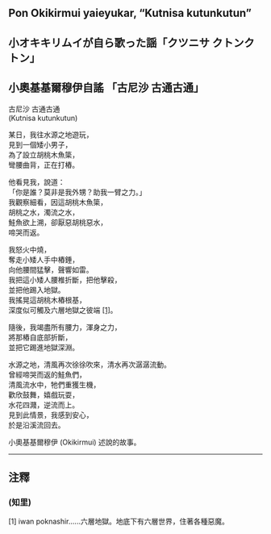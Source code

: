 ## Pon Okikirmui yaieyukar, “Kutnisa kutunkutun”   
## 小オキキリムイが自ら歌った謡「クツニサ クトンクトン」  
## 小奧基基爾穆伊自謠 「古尼沙 古通古通」   
  
古尼沙 古通古通   
(Kutnisa kutunkutun)  
  
某日，我往水源之地遊玩，  
見到一個矮小男子，    
為了設立胡桃木魚簗，  
彎腰曲背，正在打樁。  
  
他看見我，說道：  
「你是誰？莫非是我外甥？助我一臂之力。」  
我觀察細看，因這胡桃木魚簗，  
胡桃之水，濁流之水，  
鮭魚欲上溯，卻厭惡胡桃惡水，  
啼哭而返。  
  
我怒火中燒，  
奪走小矮人手中樁錘，  
向他腰間猛擊，聲響如雷。  
我把這小矮人腰椎折斷，把他擊殺，  
並把他踢入地獄。  
我搖晃這胡桃木樁根基，  
深度似可觸及六層地獄之彼端 [[1]](#f_1_10)。  
  
隨後，我竭盡所有腰力，渾身之力，  
將那樁自底部折斷，  
並把它踢進地獄深淵。  
  
水源之地，清風再次徐徐吹來，清水再次潺潺流動。  
曾經啼哭而返的鮭魚們，  
清風流水中，牠們重獲生機，  
歡欣鼓舞，嬉戲玩耍，  
水花四濺，逆流而上。  
見到此情景，我感到安心，  
於是沿溪流回去。  

小奧基基爾穆伊 (Okikirmui) 述說的故事。  

----

## 注釋 

### (知里)  
<span id="f_1_10">[1] iwan poknashir......六層地獄。地底下有六層世界，住著各種惡魔。</span>
